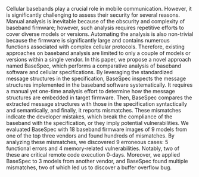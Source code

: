 Cellular basebands play a crucial role in mobile communication. However, it is significantly challenging to assess their security for several reasons. Manual analysis is inevitable because of the obscurity and complexity of baseband firmware; however, such analysis requires repetitive efforts to cover diverse models or versions. Automating the analysis is also non-trivial because the firmware is significantly large and contains numerous functions associated with complex cellular protocols. Therefore, existing approaches on baseband analysis are limited to only a couple of models or versions within a single vendor. In this paper, we propose a novel approach named BaseSpec, which performs a comparative analysis of baseband software and cellular specifications. By leveraging the standardized message structures in the specification, BaseSpec inspects the message structures implemented in the baseband software systematically. It requires a manual yet one-time analysis effort to determine how the message structures are embedded in target firmware. Then, BaseSpec compares the extracted message structures with those in the specification syntactically and semantically, and finally, it reports mismatches. These mismatches indicate the developer mistakes, which break the compliance of the baseband with the specification, or they imply potential vulnerabilities. We evaluated BaseSpec with 18 baseband firmware images of 9 models from one of the top three vendors and found hundreds of mismatches. By analyzing these mismatches, we discovered 9 erroneous cases: 5 functional errors and 4 memory-related vulnerabilities. Notably, two of these are critical remote code execution 0-days. Moreover, we applied BaseSpec to 3 models from another vendor, and BaseSpec found multiple mismatches, two of which led us to discover a buffer overflow bug.
